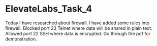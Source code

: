 # ElevateLabs_Task_4
Today I have researched about firewall.
I have added some rules into firewall.
Blocked port 23 Telnet where data will be shared in plain text.
Allowed port 22 SSH where data is encrypted.
Go through the pdf for demonstration.
